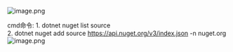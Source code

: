 ![image.png](https://cdn.nlark.com/yuque/0/2022/png/26747865/1649213699974-5f7ad8b0-f8f9-4122-9211-be248b1a2c19.png#averageHue=%231f1f1f&clientId=u6d903501-8d5e-4&from=paste&height=866&id=u69e0e476&originHeight=866&originWidth=922&originalType=binary&ratio=1&rotation=0&showTitle=false&size=156876&status=done&style=none&taskId=uc90db753-49bf-4958-8b8f-450e96ba53b&title=&width=922)

cmd命令:	1. dotnet nuget list source<br />  2. dotnet nuget add source https://api.nuget.org/v3/index.json -n nuget.org<br />![image.png](https://cdn.nlark.com/yuque/0/2022/png/26747865/1649215683184-70ad197b-30c6-43fb-b62b-d3b154dc19a0.png#averageHue=%23e0e3c5&clientId=u6d903501-8d5e-4&from=paste&height=466&id=u11b82a16&originHeight=466&originWidth=844&originalType=binary&ratio=1&rotation=0&showTitle=false&size=35396&status=done&style=none&taskId=ue842490a-8c8d-4d4f-a7ad-89c8af370f1&title=&width=844)
